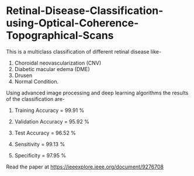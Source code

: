 # Retinal-Disease-Classification-using-Optical-Coherence-Topographical-Scans
This is a multiclass classification of different retinal disease like-
1. Choroidal neovascularization (CNV)
2. Diabetic macular edema (DME)
3. Drusen
4. Normal Condition.

Using advanced image processing and deep learning algorithms the results of the classification are-
1. Training Accuracy = 99.91 %
2. Validation Accuracy = 95.92 %
3. Test Accuracy = 96.52 %

4. Sensitivity = 99.13 %
5. Specificity = 97.95 %

Read the paper at https://ieeexplore.ieee.org/document/9276708
